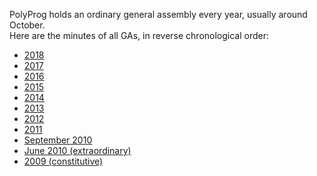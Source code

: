 PolyProg holds an ordinary general assembly every year, usually around October.  
Here are the minutes of all GAs, in reverse chronological order:

- [2018](https://drive.google.com/open?id=1rxfU2OESrvPeI0JpDAPOC8VI87jkXmma)
- [2017](https://drive.google.com/open?id=1-uNwTxpw6gJrXu94N9CmLu95rW8YtcIA)
- [2016](https://drive.google.com/open?id=10kpH1bhiVlrqgKkksQOVvPAd29LjHzE5)
- [2015](https://drive.google.com/open?id=1bC-hJGs1ExOF9kGg_3w5xZIZSWY_MQ6I)
- [2014](https://drive.google.com/open?id=1d8WgD8TiuhUuKDjvOKwzA-JAfWCvcHiO)
- [2013](https://drive.google.com/open?id=16u8-5q2CBf4OZzlbVRnr5oqCjo8tIZ7A)
- [2012](https://drive.google.com/open?id=105kolhVtLvdJVUpjmQ0HavGP3i2TeXIl)
- [2011](https://drive.google.com/open?id=1t3mvVr3SosWu51vVuFalUKbgVj22BVjn)
- [September 2010](https://drive.google.com/open?id=1JwbepC1qoDAQq6zrPsMIf_S15JtvWOyR)
- [June 2010 (extraordinary)](https://drive.google.com/open?id=1rsnfsrr6JnNRYW-rQc3gEK30_c5k0zMS)
- [2009 (constitutive)](https://drive.google.com/open?id=1c1As1TaBlkSLmF95G-kS4Usz5S9b7RTW)
